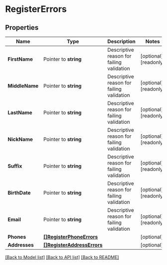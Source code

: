 # RegisterErrors

## Properties

Name | Type | Description | Notes
------------ | ------------- | ------------- | -------------
**FirstName** | Pointer to **string** | Descriptive reason for failing validation | [optional] [readonly] 
**MiddleName** | Pointer to **string** | Descriptive reason for failing validation | [optional] [readonly] 
**LastName** | Pointer to **string** | Descriptive reason for failing validation | [optional] [readonly] 
**NickName** | Pointer to **string** | Descriptive reason for failing validation | [optional] [readonly] 
**Suffix** | Pointer to **string** | Descriptive reason for failing validation | [optional] [readonly] 
**BirthDate** | Pointer to **string** | Descriptive reason for failing validation | [optional] [readonly] 
**Email** | Pointer to **string** | Descriptive reason for failing validation | [optional] [readonly] 
**Phones** | [**[]RegisterPhoneErrors**](RegisterPhoneErrors.md) |  | [optional] 
**Addresses** | [**[]RegisterAddressErrors**](RegisterAddressErrors.md) |  | [optional] 

[[Back to Model list]](../README.md#documentation-for-models) [[Back to API list]](../README.md#documentation-for-api-endpoints) [[Back to README]](../README.md)


